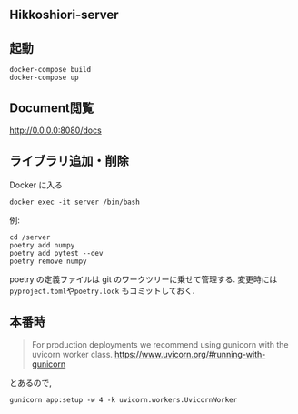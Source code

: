 ## Hikkoshiori-server

## 起動
```
docker-compose build
docker-compose up
```

## Document閲覧
http://0.0.0.0:8080/docs

## ライブラリ追加・削除
Docker に入る
```
docker exec -it server /bin/bash
```

例:
```
cd /server
poetry add numpy
poetry add pytest --dev
poetry remove numpy
```

poetry の定義ファイルは git のワークツリーに乗せて管理する.
変更時には `pyproject.toml`や`poetry.lock` もコミットしておく.

## 本番時
> For production deployments we recommend using gunicorn with the uvicorn worker class.
https://www.uvicorn.org/#running-with-gunicorn

とあるので,
```
gunicorn app:setup -w 4 -k uvicorn.workers.UvicornWorker
```